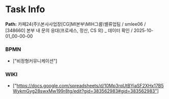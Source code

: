 # Task Info

**Path:** 카페24(주)\본사사업장\[CG]MI본부\MIH그룹\밸류업팀 / smlee06 / [348660] 본부 내 문의 응대(프로세스, 정산, CS 외) _ 데이터 확인 / 2025-10-01_00-00-00

### BPMN
- ["비정형커뮤니케이션"]

### WIKI
- ["https://docs.google.com/spreadsheets/d/10Mp3rqUtBYiaSF2XHx17B5WykmGyg28swxMw199r8tg/edit?gid=383562983#gid=383562983"]

